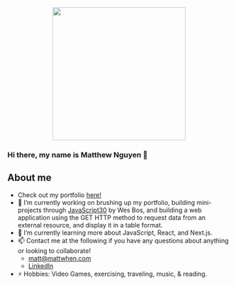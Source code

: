 <div id="header" align="center">
  <img src="https://media.giphy.com/media/qgQUggAC3Pfv687qPC/giphy.gif" width="300"/>
</div>

### Hi there, my name is Matthew Nguyen 👋


## About me
- Check out my portfolio [here!](https://mattwhen.com/)
- 🔭 I’m currently working on brushing up my portfolio, building mini-projects through [JavaScript30](https://javascript30.com/) by Wes Bos, and building a web application using the GET HTTP method to request data from an external resource, and display it in a table format. 
- 🌱 I’m currently learning more about JavaScript, React, and Next.js. 
- 📫 Contact me at the following if you have any questions about anything or looking to collaborate!
    - matt@mattwhen.com
    - [LinkedIn](https://www.linkedin.com/in/matthew-nguyen-1724b9132/)
- ⚡ Hobbies: Video Games, exercising, traveling, music, & reading. 

